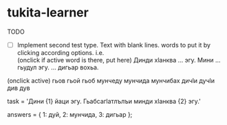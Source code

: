 # tukita-learner

TODO  
- [ ] Implement second test type. Text with blank lines. words to put it by clicking according options.
i.e.  
(onclick if active word is there, put here)
Динди хlанква ... эгу. Мини ... гьудул эгу. ... дигьар вохьа.

(onclick active)
гьов гьой гьоб мунчеду мунчида мунчибах дичlи дучlи див дув

task = 'Дини {1} йаци эгу. Гьабсагlатлълъи минди хlанква {2} эгу.'

answers = {
    1: дуй,
    2: мунчида,
    3: дигьар
};